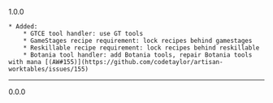 1.0.0

    * Added:
        * GTCE tool handler: use GT tools
        * GameStages recipe requirement: lock recipes behind gamestages
        * Reskillable recipe requirement: lock recipes behind reskillable
        * Botania tool handler: add Botania tools, repair Botania tools with mana [(AW#155)](https://github.com/codetaylor/artisan-worktables/issues/155)

---

0.0.0